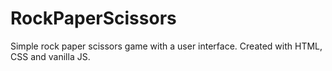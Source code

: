# RockPaperScissors
Simple rock paper scissors game with a user interface. Created with HTML, CSS and vanilla JS.
